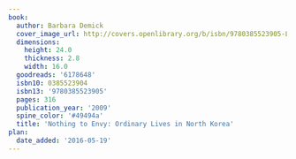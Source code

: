 ```yaml
---
book:
  author: Barbara Demick
  cover_image_url: http://covers.openlibrary.org/b/isbn/9780385523905-L.jpg
  dimensions:
    height: 24.0
    thickness: 2.8
    width: 16.0
  goodreads: '6178648'
  isbn10: 0385523904
  isbn13: '9780385523905'
  pages: 316
  publication_year: '2009'
  spine_color: '#49494a'
  title: 'Nothing to Envy: Ordinary Lives in North Korea'
plan:
  date_added: '2016-05-19'
---
```


